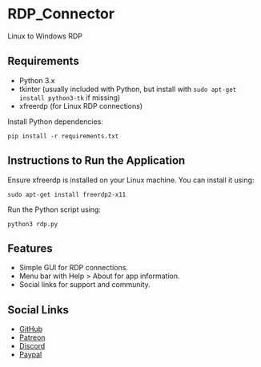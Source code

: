 # RDP_Connector
Linux to Windows RDP

## Requirements

- Python 3.x
- tkinter (usually included with Python, but install with `sudo apt-get install python3-tk` if missing)
- xfreerdp (for Linux RDP connections)

Install Python dependencies:

```
pip install -r requirements.txt
```

## Instructions to Run the Application

Ensure xfreerdp is installed on your Linux machine. You can install it using:

```
sudo apt-get install freerdp2-x11
```

Run the Python script using:

```
python3 rdp.py
```

## Features

- Simple GUI for RDP connections.
- Menu bar with Help > About for app information.
- Social links for support and community.

## Social Links

- [GitHub](https://github.com/sponsorsNsfr750)
- [Patreon](https://www.patreon.com/Nsfr750)
- [Discord](https://discord.gg/BvvkUEP9)
- [Paypal](https://paypal.me/3dmega)